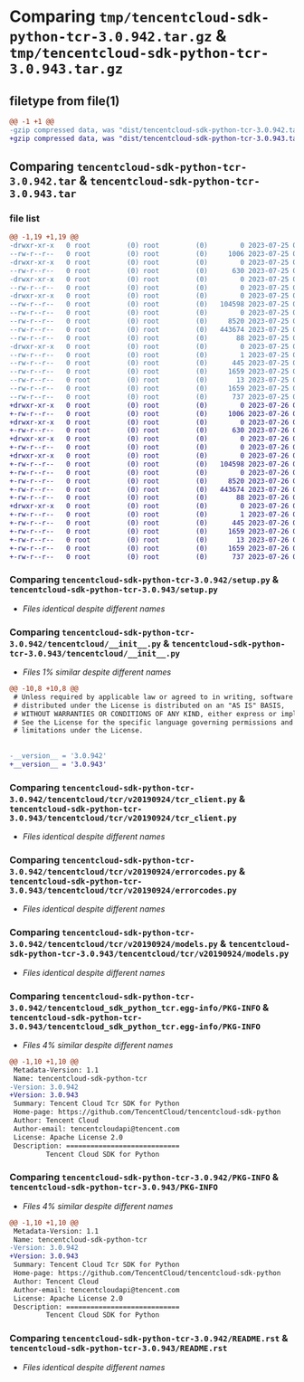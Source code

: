 # Comparing `tmp/tencentcloud-sdk-python-tcr-3.0.942.tar.gz` & `tmp/tencentcloud-sdk-python-tcr-3.0.943.tar.gz`

## filetype from file(1)

```diff
@@ -1 +1 @@
-gzip compressed data, was "dist/tencentcloud-sdk-python-tcr-3.0.942.tar", last modified: Tue Jul 25 04:26:29 2023, max compression
+gzip compressed data, was "dist/tencentcloud-sdk-python-tcr-3.0.943.tar", last modified: Wed Jul 26 00:45:19 2023, max compression
```

## Comparing `tencentcloud-sdk-python-tcr-3.0.942.tar` & `tencentcloud-sdk-python-tcr-3.0.943.tar`

### file list

```diff
@@ -1,19 +1,19 @@
-drwxr-xr-x   0 root         (0) root         (0)        0 2023-07-25 04:26:29.000000 tencentcloud-sdk-python-tcr-3.0.942/
--rw-r--r--   0 root         (0) root         (0)     1006 2023-07-25 04:26:29.000000 tencentcloud-sdk-python-tcr-3.0.942/setup.py
-drwxr-xr-x   0 root         (0) root         (0)        0 2023-07-25 04:26:29.000000 tencentcloud-sdk-python-tcr-3.0.942/tencentcloud/
--rw-r--r--   0 root         (0) root         (0)      630 2023-07-25 04:26:29.000000 tencentcloud-sdk-python-tcr-3.0.942/tencentcloud/__init__.py
-drwxr-xr-x   0 root         (0) root         (0)        0 2023-07-25 04:26:29.000000 tencentcloud-sdk-python-tcr-3.0.942/tencentcloud/tcr/
--rw-r--r--   0 root         (0) root         (0)        0 2023-07-25 04:26:29.000000 tencentcloud-sdk-python-tcr-3.0.942/tencentcloud/tcr/__init__.py
-drwxr-xr-x   0 root         (0) root         (0)        0 2023-07-25 04:26:29.000000 tencentcloud-sdk-python-tcr-3.0.942/tencentcloud/tcr/v20190924/
--rw-r--r--   0 root         (0) root         (0)   104598 2023-07-25 04:26:29.000000 tencentcloud-sdk-python-tcr-3.0.942/tencentcloud/tcr/v20190924/tcr_client.py
--rw-r--r--   0 root         (0) root         (0)        0 2023-07-25 04:26:29.000000 tencentcloud-sdk-python-tcr-3.0.942/tencentcloud/tcr/v20190924/__init__.py
--rw-r--r--   0 root         (0) root         (0)     8520 2023-07-25 04:26:29.000000 tencentcloud-sdk-python-tcr-3.0.942/tencentcloud/tcr/v20190924/errorcodes.py
--rw-r--r--   0 root         (0) root         (0)   443674 2023-07-25 04:26:29.000000 tencentcloud-sdk-python-tcr-3.0.942/tencentcloud/tcr/v20190924/models.py
--rw-r--r--   0 root         (0) root         (0)       88 2023-07-25 04:26:29.000000 tencentcloud-sdk-python-tcr-3.0.942/setup.cfg
-drwxr-xr-x   0 root         (0) root         (0)        0 2023-07-25 04:26:29.000000 tencentcloud-sdk-python-tcr-3.0.942/tencentcloud_sdk_python_tcr.egg-info/
--rw-r--r--   0 root         (0) root         (0)        1 2023-07-25 04:26:29.000000 tencentcloud-sdk-python-tcr-3.0.942/tencentcloud_sdk_python_tcr.egg-info/dependency_links.txt
--rw-r--r--   0 root         (0) root         (0)      445 2023-07-25 04:26:29.000000 tencentcloud-sdk-python-tcr-3.0.942/tencentcloud_sdk_python_tcr.egg-info/SOURCES.txt
--rw-r--r--   0 root         (0) root         (0)     1659 2023-07-25 04:26:29.000000 tencentcloud-sdk-python-tcr-3.0.942/tencentcloud_sdk_python_tcr.egg-info/PKG-INFO
--rw-r--r--   0 root         (0) root         (0)       13 2023-07-25 04:26:29.000000 tencentcloud-sdk-python-tcr-3.0.942/tencentcloud_sdk_python_tcr.egg-info/top_level.txt
--rw-r--r--   0 root         (0) root         (0)     1659 2023-07-25 04:26:29.000000 tencentcloud-sdk-python-tcr-3.0.942/PKG-INFO
--rw-r--r--   0 root         (0) root         (0)      737 2023-07-25 04:26:29.000000 tencentcloud-sdk-python-tcr-3.0.942/README.rst
+drwxr-xr-x   0 root         (0) root         (0)        0 2023-07-26 00:45:19.000000 tencentcloud-sdk-python-tcr-3.0.943/
+-rw-r--r--   0 root         (0) root         (0)     1006 2023-07-26 00:45:19.000000 tencentcloud-sdk-python-tcr-3.0.943/setup.py
+drwxr-xr-x   0 root         (0) root         (0)        0 2023-07-26 00:45:19.000000 tencentcloud-sdk-python-tcr-3.0.943/tencentcloud/
+-rw-r--r--   0 root         (0) root         (0)      630 2023-07-26 00:45:19.000000 tencentcloud-sdk-python-tcr-3.0.943/tencentcloud/__init__.py
+drwxr-xr-x   0 root         (0) root         (0)        0 2023-07-26 00:45:19.000000 tencentcloud-sdk-python-tcr-3.0.943/tencentcloud/tcr/
+-rw-r--r--   0 root         (0) root         (0)        0 2023-07-26 00:45:19.000000 tencentcloud-sdk-python-tcr-3.0.943/tencentcloud/tcr/__init__.py
+drwxr-xr-x   0 root         (0) root         (0)        0 2023-07-26 00:45:19.000000 tencentcloud-sdk-python-tcr-3.0.943/tencentcloud/tcr/v20190924/
+-rw-r--r--   0 root         (0) root         (0)   104598 2023-07-26 00:45:19.000000 tencentcloud-sdk-python-tcr-3.0.943/tencentcloud/tcr/v20190924/tcr_client.py
+-rw-r--r--   0 root         (0) root         (0)        0 2023-07-26 00:45:19.000000 tencentcloud-sdk-python-tcr-3.0.943/tencentcloud/tcr/v20190924/__init__.py
+-rw-r--r--   0 root         (0) root         (0)     8520 2023-07-26 00:45:19.000000 tencentcloud-sdk-python-tcr-3.0.943/tencentcloud/tcr/v20190924/errorcodes.py
+-rw-r--r--   0 root         (0) root         (0)   443674 2023-07-26 00:45:19.000000 tencentcloud-sdk-python-tcr-3.0.943/tencentcloud/tcr/v20190924/models.py
+-rw-r--r--   0 root         (0) root         (0)       88 2023-07-26 00:45:19.000000 tencentcloud-sdk-python-tcr-3.0.943/setup.cfg
+drwxr-xr-x   0 root         (0) root         (0)        0 2023-07-26 00:45:19.000000 tencentcloud-sdk-python-tcr-3.0.943/tencentcloud_sdk_python_tcr.egg-info/
+-rw-r--r--   0 root         (0) root         (0)        1 2023-07-26 00:45:19.000000 tencentcloud-sdk-python-tcr-3.0.943/tencentcloud_sdk_python_tcr.egg-info/dependency_links.txt
+-rw-r--r--   0 root         (0) root         (0)      445 2023-07-26 00:45:19.000000 tencentcloud-sdk-python-tcr-3.0.943/tencentcloud_sdk_python_tcr.egg-info/SOURCES.txt
+-rw-r--r--   0 root         (0) root         (0)     1659 2023-07-26 00:45:19.000000 tencentcloud-sdk-python-tcr-3.0.943/tencentcloud_sdk_python_tcr.egg-info/PKG-INFO
+-rw-r--r--   0 root         (0) root         (0)       13 2023-07-26 00:45:19.000000 tencentcloud-sdk-python-tcr-3.0.943/tencentcloud_sdk_python_tcr.egg-info/top_level.txt
+-rw-r--r--   0 root         (0) root         (0)     1659 2023-07-26 00:45:19.000000 tencentcloud-sdk-python-tcr-3.0.943/PKG-INFO
+-rw-r--r--   0 root         (0) root         (0)      737 2023-07-26 00:45:19.000000 tencentcloud-sdk-python-tcr-3.0.943/README.rst
```

### Comparing `tencentcloud-sdk-python-tcr-3.0.942/setup.py` & `tencentcloud-sdk-python-tcr-3.0.943/setup.py`

 * *Files identical despite different names*

### Comparing `tencentcloud-sdk-python-tcr-3.0.942/tencentcloud/__init__.py` & `tencentcloud-sdk-python-tcr-3.0.943/tencentcloud/__init__.py`

 * *Files 1% similar despite different names*

```diff
@@ -10,8 +10,8 @@
 # Unless required by applicable law or agreed to in writing, software
 # distributed under the License is distributed on an "AS IS" BASIS,
 # WITHOUT WARRANTIES OR CONDITIONS OF ANY KIND, either express or implied.
 # See the License for the specific language governing permissions and
 # limitations under the License.
 
 
-__version__ = '3.0.942'
+__version__ = '3.0.943'
```

### Comparing `tencentcloud-sdk-python-tcr-3.0.942/tencentcloud/tcr/v20190924/tcr_client.py` & `tencentcloud-sdk-python-tcr-3.0.943/tencentcloud/tcr/v20190924/tcr_client.py`

 * *Files identical despite different names*

### Comparing `tencentcloud-sdk-python-tcr-3.0.942/tencentcloud/tcr/v20190924/errorcodes.py` & `tencentcloud-sdk-python-tcr-3.0.943/tencentcloud/tcr/v20190924/errorcodes.py`

 * *Files identical despite different names*

### Comparing `tencentcloud-sdk-python-tcr-3.0.942/tencentcloud/tcr/v20190924/models.py` & `tencentcloud-sdk-python-tcr-3.0.943/tencentcloud/tcr/v20190924/models.py`

 * *Files identical despite different names*

### Comparing `tencentcloud-sdk-python-tcr-3.0.942/tencentcloud_sdk_python_tcr.egg-info/PKG-INFO` & `tencentcloud-sdk-python-tcr-3.0.943/tencentcloud_sdk_python_tcr.egg-info/PKG-INFO`

 * *Files 4% similar despite different names*

```diff
@@ -1,10 +1,10 @@
 Metadata-Version: 1.1
 Name: tencentcloud-sdk-python-tcr
-Version: 3.0.942
+Version: 3.0.943
 Summary: Tencent Cloud Tcr SDK for Python
 Home-page: https://github.com/TencentCloud/tencentcloud-sdk-python
 Author: Tencent Cloud
 Author-email: tencentcloudapi@tencent.com
 License: Apache License 2.0
 Description: ============================
         Tencent Cloud SDK for Python
```

### Comparing `tencentcloud-sdk-python-tcr-3.0.942/PKG-INFO` & `tencentcloud-sdk-python-tcr-3.0.943/PKG-INFO`

 * *Files 4% similar despite different names*

```diff
@@ -1,10 +1,10 @@
 Metadata-Version: 1.1
 Name: tencentcloud-sdk-python-tcr
-Version: 3.0.942
+Version: 3.0.943
 Summary: Tencent Cloud Tcr SDK for Python
 Home-page: https://github.com/TencentCloud/tencentcloud-sdk-python
 Author: Tencent Cloud
 Author-email: tencentcloudapi@tencent.com
 License: Apache License 2.0
 Description: ============================
         Tencent Cloud SDK for Python
```

### Comparing `tencentcloud-sdk-python-tcr-3.0.942/README.rst` & `tencentcloud-sdk-python-tcr-3.0.943/README.rst`

 * *Files identical despite different names*

